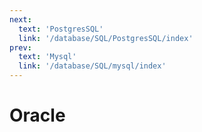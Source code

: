 ```yaml
---
next:
  text: 'PostgresSQL'
  link: '/database/SQL/PostgresSQL/index'
prev:
  text: 'Mysql'
  link: '/database/SQL/mysql/index'
---
```


# Oracle

